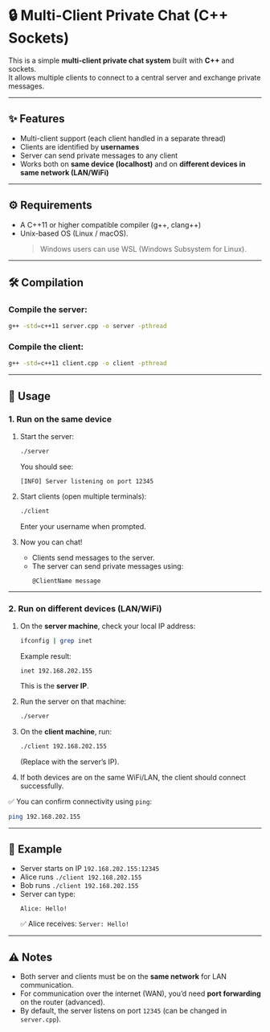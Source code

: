 # 🔒 Multi-Client Private Chat (C++ Sockets)

This is a simple **multi-client private chat system** built with **C++** and sockets.  
It allows multiple clients to connect to a central server and exchange private messages.  

---

## ✨ Features
- Multi-client support (each client handled in a separate thread)  
- Clients are identified by **usernames**  
- Server can send private messages to any client  
- Works both on **same device (localhost)** and on **different devices in same network (LAN/WiFi)**  

---

## ⚙️ Requirements
- A C++11 or higher compatible compiler (g++, clang++)
- Unix-based OS (Linux / macOS).  
  > Windows users can use WSL (Windows Subsystem for Linux).  

---

## 🛠️ Compilation

### Compile the server:
```bash
g++ -std=c++11 server.cpp -o server -pthread
```

### Compile the client:
```bash
g++ -std=c++11 client.cpp -o client -pthread
```

---

## 🚀 Usage

### 1. Run on the **same device**
1. Start the server:
   ```bash
   ./server
   ```
   You should see:
   ```
   [INFO] Server listening on port 12345
   ```

2. Start clients (open multiple terminals):
   ```bash
   ./client
   ```
   Enter your username when prompted.  

3. Now you can chat!  
   - Clients send messages to the server.  
   - The server can send private messages using:
     ```
     @ClientName message
     ```

---

### 2. Run on **different devices (LAN/WiFi)**
1. On the **server machine**, check your local IP address:  
   ```bash
   ifconfig | grep inet
   ```
   Example result:
   ```
   inet 192.168.202.155
   ```
   This is the **server IP**.

2. Run the server on that machine:
   ```bash
   ./server
   ```

3. On the **client machine**, run:
   ```bash
   ./client 192.168.202.155
   ```
   (Replace with the server’s IP).  

4. If both devices are on the same WiFi/LAN, the client should connect successfully.  

✅ You can confirm connectivity using `ping`:
```bash
ping 192.168.202.155
```

---

## 📌 Example
- Server starts on IP `192.168.202.155:12345`  
- Alice runs `./client 192.168.202.155`  
- Bob runs `./client 192.168.202.155`  
- Server can type:
  ```
  Alice: Hello!
  ```
  ✅ Alice receives: `Server: Hello!`  

---

## ⚠️ Notes
- Both server and clients must be on the **same network** for LAN communication.  
- For communication over the internet (WAN), you’d need **port forwarding** on the router (advanced).  
- By default, the server listens on port `12345` (can be changed in `server.cpp`).  
